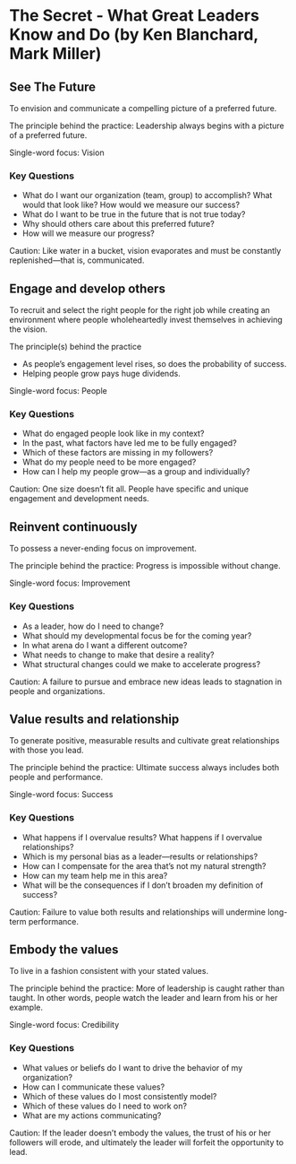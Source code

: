# The Secret - What Great Leaders Know and Do (by Ken Blanchard, Mark Miller)

## See The Future
To envision and communicate a compelling picture of a preferred future.

The principle behind the practice: Leadership always begins with a picture of a preferred future.

Single-word focus: Vision

### Key Questions
* What do I want our organization (team, group) to accomplish? What would that look like? How would we measure our success?
* What do I want to be true in the future that is not true today?
* Why should others care about this preferred future? 
* How will we measure our progress?

Caution: Like water in a bucket, vision evaporates and must be constantly replenished—that is, communicated.

## Engage and develop others
To recruit and select the right people for the right job while creating an environment where people wholeheartedly invest themselves in achieving the vision.

The principle(s) behind the practice
* As people’s engagement level rises, so does the probability of success.
* Helping people grow pays huge dividends.

Single-word focus: People

### Key Questions
* What do engaged people look like in my context? 
* In the past, what factors have led me to be fully engaged? 
* Which of these factors are missing in my followers? 
* What do my people need to be more engaged? 
* How can I help my people grow—as a group and individually?

Caution: One size doesn’t fit all. People have specific and unique engagement and development needs. 

## Reinvent continuously
To possess a never-ending focus on improvement.

The principle behind the practice: Progress is impossible without change.

Single-word focus: Improvement

### Key Questions
* As a leader, how do I need to change? 
* What should my developmental focus be for the coming year? 
* In what arena do I want a different outcome? 
* What needs to change to make that desire a reality? 
* What structural changes could we make to accelerate progress?

Caution: A failure to pursue and embrace new ideas leads to stagnation in people and organizations.

## Value results and relationship
To generate positive, measurable results and cultivate great relationships with those you lead.

The principle behind the practice: Ultimate success always includes both people and performance.

Single-word focus: Success

### Key Questions
* What happens if I overvalue results? What happens if I overvalue relationships?
* Which is my personal bias as a leader—results or relationships? 
* How can I compensate for the area that’s not my natural strength? 
* How can my team help me in this area? 
* What will be the consequences if I don’t broaden my definition of success?

Caution: Failure to value both results and relationships will undermine long-term performance.

## Embody the values
To live in a fashion consistent with your stated values.

The principle behind the practice: More of leadership is caught rather than taught. In other words, people watch the leader and learn from his or her example.

Single-word focus: Credibility

### Key Questions
* What values or beliefs do I want to drive the 
behavior of my organization? 
* How can I communicate these values? 
* Which of these values do I most consistently 
model? 
* Which of these values do I need to work on? 
* What are my actions communicating?

Caution: If the leader doesn’t embody the values, the trust of his or her followers will erode, and ultimately the leader will forfeit the opportunity to lead.
